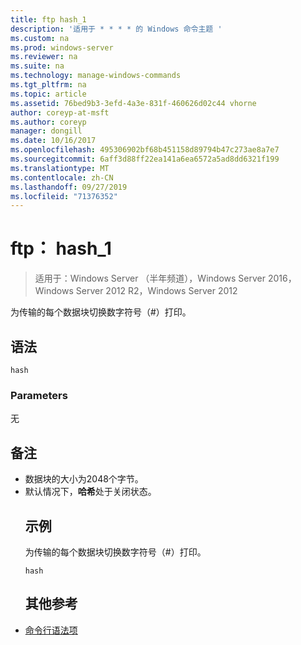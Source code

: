 ```yaml
---
title: ftp hash_1
description: '适用于 * * * * 的 Windows 命令主题 '
ms.custom: na
ms.prod: windows-server
ms.reviewer: na
ms.suite: na
ms.technology: manage-windows-commands
ms.tgt_pltfrm: na
ms.topic: article
ms.assetid: 76bed9b3-3efd-4a3e-831f-460626d02c44 vhorne
author: coreyp-at-msft
ms.author: coreyp
manager: dongill
ms.date: 10/16/2017
ms.openlocfilehash: 495306902bf68b451158d89794b47c273ae8a7e7
ms.sourcegitcommit: 6aff3d88ff22ea141a6ea6572a5ad8dd6321f199
ms.translationtype: MT
ms.contentlocale: zh-CN
ms.lasthandoff: 09/27/2019
ms.locfileid: "71376352"
---
```

# <a name="ftp-hash_1"></a>ftp： hash_1

>适用于：Windows Server （半年频道），Windows Server 2016，Windows Server 2012 R2，Windows Server 2012

为传输的每个数据块切换数字符号（#）打印。   
## <a name="syntax"></a>语法  
```  
hash  
```  
### <a name="parameters"></a>Parameters  
无  
## <a name="remarks"></a>备注  
- 数据块的大小为2048个字节。  
- 默认情况下，**哈希**处于关闭状态。  
  ## <a name="BKMK_Examples"></a>示例  
  为传输的每个数据块切换数字符号（#）打印。  
  ```  
  hash  
  ```  
  ## <a name="additional-references"></a>其他参考  
- [命令行语法项](command-line-syntax-key.md)  
